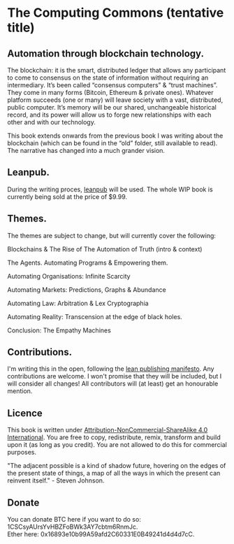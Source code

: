 # The Computing Commons (tentative title)
## Automation through blockchain technology.

The blockchain: it is the smart, distributed ledger that allows any participant to come to consensus on the state of information without requiring an intermediary. It’s been called “consensus computers” & “trust machines”. They come in many forms (Bitcoin, Ethereum & private ones). Whatever platform succeeds (one or many) will leave society with a vast, distributed, public computer. It’s memory will be our shared, unchangeable historical record, and its power will allow us to forge new relationships with each other and with our technology.

This book extends onwards from the previous book I was writing about the blockchain (which can be found in the “old” folder, still available to read). The narrative has changed into a much grander vision.

## Leanpub.

During the writing proces, [leanpub](https://leanpub.com/theblockchain) will be used. The whole WIP book is currently being sold at the price of $9.99.

## Themes.

The themes are subject to change, but will currently cover the following:

Blockchains & The Rise of The Automation of Truth (intro & context)

The Agents. Automating Programs & Empowering them.

Automating Organisations: Infinite Scarcity

Automating Markets: Predictions, Graphs & Abundance

Automating Law: Arbitration & Lex Cryptographia   

Automating Reality: Transcension at the edge of black holes.   

Conclusion: The Empathy Machines  

## Contributions.

I'm writing this in the open, following the [lean publishing manifesto](https://leanpub.com/manifesto). Any contributions are welcome. I won't promise that they will be included, but I will consider all changes! All contributors will (at least) get an honourable mention.

## Licence

This book is written under [Attribution-NonCommercial-ShareAlike 4.0 International](http://creativecommons.org/licenses/by-nc-sa/4.0/). You are free to copy, redistribute, remix, transform and build upon it (as long as you credit). You are not allowed to do this for commercial purposes.

"The adjacent possible is a kind of shadow future, hovering on the edges of the present state of things, a map of all the ways in which the present can reinvent itself." - Steven Johnson.

## Donate

You can donate BTC here if you want to do so: 1CSCsyAUrsYvHBZFoBWk3AY7cbtm6RnmJc.  
Ether here: 0x16893e10b99A59afd2C60331E0B49241d4d4d7cC.
